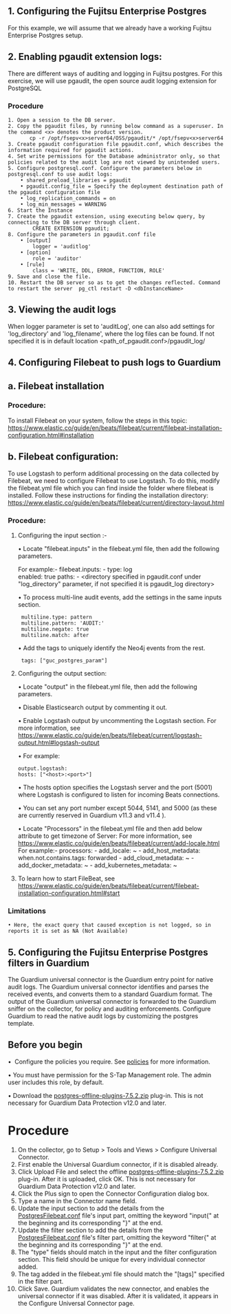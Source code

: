 ## 1. Configuring the Fujitsu Enterprise Postgres
For this example, we will assume that we already have a working Fujitsu Enterprise Postgres setup.

## 2. Enabling pgaudit extension logs:

There are different ways of auditing and logging in Fujitsu postgres. For this exercise, we will use pgaudit, the open
source audit logging extension for PostgreSQL 

### Procedure
	1. Open a session to the DB server.
	2. Copy the pgaudit files, by running below command as a superuser. In the command <x> denotes the product version.
	       cp -r /opt/fsepv<x>server64/OSS/pgaudit/* /opt/fsepv<x>server64
	3. Create pgaudit configuration file pgaudit.conf, which describes the information required for pgaudit actions.
	4. Set write permissions for the Database administrator only, so that policies related to the audit log are not viewed by unintended users.
	5. Configure postgresql.conf. Configure the parameters below in postgresql.conf to use audit logs:
		• shared_preload_libraries = pgaudit
		• pgaudit.config_file = Specify the deployment destination path of the pgaudit configuration file
		• log_replication_commands = on
		• log_min_messages = WARNING
	6. Start the Instance
	7. Create the pgaudit extension, using executing below query, by connecting to the DB server through client.
			CREATE EXTENSION pgaudit;
	8. Configure the parameters in pgaudit.conf file
		• [output]
			logger = 'auditlog'
		• [option] 
			role = 'auditor'
		• [rule]
			class = 'WRITE, DDL, ERROR, FUNCTION, ROLE'
	9. Save and close the file.
	10. Restart the DB server so as to get the changes reflected. Command to restart the server  pg_ctl restart -D <dbInstanceName>

## 3. Viewing the audit logs

When logger parameter is set to 'auditLog', one can also add settings for 'log_directory' and 'log_filename', where the log files can be found. If not specified it is in default location <path_of_pgaudit.conf>/pgaudit_log/
	
## 4. Configuring Filebeat to push logs to Guardium

## a. Filebeat installation

### Procedure:

To install Filebeat on your system, follow the steps in this topic:
    https://www.elastic.co/guide/en/beats/filebeat/current/filebeat-installation-configuration.html#installation

## b. Filebeat configuration:

To use Logstash to perform additional processing on the data collected by Filebeat, we need to configure Filebeat to use Logstash. To do this, modify the filebeat.yml file which you can find inside the folder where filebeat is installed. Follow these instructions for finding the installation directory:
https://www.elastic.co/guide/en/beats/filebeat/current/directory-layout.html

### Procedure:

1. Configuring the input section :-

    • Locate "filebeat.inputs" in the filebeat.yml file, then add the following parameters.
																																														 
       
	For example:-
	   filebeat.inputs:
       - type: log   
       enabled: true
        paths:
       - <directory specified in pgaudit.conf under "log_directory" parameter, if not specified it is pgaudit_log directory>
	
	• To process multi-line audit events, add the settings in the same inputs section.
	
		multiline.type: pattern
		multiline.pattern: 'AUDIT:'
		multiline.negate: true
		multiline.match: after
	
	• Add the tags to uniquely identify the Neo4j events from the rest.
	
		tags: ["guc_postgres_param"]
	
 2. Configuring the output section:
	
	• Locate "output" in the filebeat.yml file, then add the following parameters.
					   
								

    • Disable Elasticsearch output by commenting it out.

	• Enable Logstash output by uncommenting the Logstash section. For more information, see https://www.elastic.co/guide/en/beats/filebeat/current/logstash-output.html#logstash-output

	• For example:

		output.logstash:
		hosts: ["<host>:<port>"]
	• The hosts option specifies the Logstash server and the port (5001) where Logstash is configured to listen for incoming Beats connections.

	• You can set any port number except 5044, 5141, and 5000 (as these are currently reserved in Guardium v11.3 and v11.4 ).
	
	• Locate "Processors" in the filebeat.yml file and then add below attribute to get timezone of Server:
	For more information, see https://www.elastic.co/guide/en/beats/filebeat/current/add-locale.html
	For example:-
       processors:
		- add_locale: ~
		- add_host_metadata:
			when.not.contains.tags: forwarded
		- add_cloud_metadata: ~
		- add_docker_metadata: ~
		- add_kubernetes_metadata: ~


3. To learn how to start FileBeat, see https://www.elastic.co/guide/en/beats/filebeat/current/filebeat-installation-configuration.html#start
	
	
### Limitations
	• Here, the exact query that caused exception is not logged, so in reports it is set as NA (Not Available)

	
## 5. Configuring the Fujitsu Enterprise Postgres filters in Guardium

The Guardium universal connector is the Guardium entry point for native audit logs. The Guardium universal connector identifies and parses the received events, and converts them to a standard Guardium format. The output of the Guardium universal connector is forwarded to the Guardium sniffer on the collector, for policy and auditing enforcements. Configure Guardium to read the native audit logs by customizing the postgres template.

## Before you begin
•  Configure the policies you require. See [policies](/docs/#policies) for more information.

• You must have permission for the S-Tap Management role. The admin user includes this role, by default.
					 
• Download the [postgres-offline-plugins-7.5.2.zip](https://github.com/IBM/universal-connectors/raw/release-v1.2.0/filter-plugin/logstash-filter-onPremPostgres-guardium/PostgresOverFilebeatPackage/postgres-offline-plugins-7.5.2.zip) plug-in. This is not necessary for Guardium Data Protection v12.0 and later.

# Procedure
1. On the collector, go to Setup > Tools and Views > Configure Universal Connector.
2. First enable the Universal Guardium connector, if it is disabled already.
3. Click Upload File and select the offline [postgres-offline-plugins-7.5.2.zip](https://github.com/IBM/universal-connectors/raw/release-v1.2.0/filter-plugin/logstash-filter-onPremPostgres-guardium/PostgresOverFilebeatPackage/postgres-offline-plugins-7.5.2.zip)  plug-in. After it is uploaded, click OK. This is not necessary for Guardium Data Protection v12.0 and later.
4. Click the Plus sign to open the Connector Configuration dialog box.
5. Type a name in the Connector name field.
6. Update the input section to add the details from the [PostgresFilebeat.conf](https://github.com/IBM/universal-connectors/raw/main/filter-plugin/logstash-filter-onPremPostgres-guardium/PostgresFilebeat.conf) file's input part, omitting the keyword "input{" at the beginning and its corresponding "}" at the end.
7. Update the filter section to add the details from the [PostgresFilebeat.conf](https://github.com/IBM/universal-connectors/raw/main/filter-plugin/logstash-filter-onPremPostgres-guardium/PostgresFilebeat.conf) file's filter part, omitting the keyword "filter{" at the beginning and its corresponding "}" at the end.
8. The "type" fields should match in the input and the filter configuration section. This field should be unique for  every individual connector added.
9. The tag added in the filebeat.yml file should match the "[tags]" specified in the filter part.
10. Click Save. Guardium validates the new connector, and enables the universal connector if it was	disabled. After it is validated, it appears in the Configure Universal Connector page.

